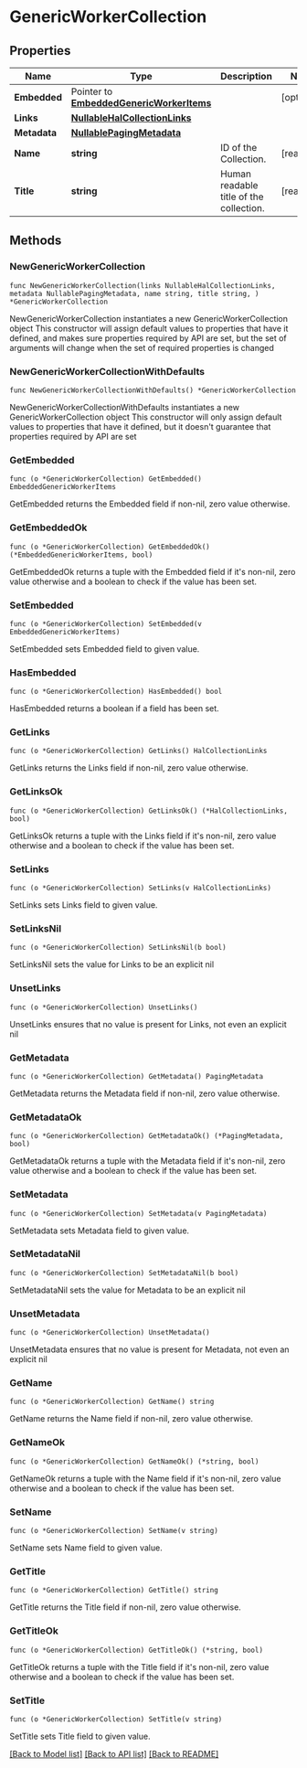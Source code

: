 <!--
Copyright (C) 2020-2024 Arm Limited or its affiliates and Contributors. All rights reserved.
SPDX-License-Identifier: Apache-2.0
-->
# GenericWorkerCollection

## Properties

Name | Type | Description | Notes
------------ | ------------- | ------------- | -------------
**Embedded** | Pointer to [**EmbeddedGenericWorkerItems**](EmbeddedGenericWorkerItems.md) |  | [optional] 
**Links** | [**NullableHalCollectionLinks**](HalCollectionLinks.md) |  | 
**Metadata** | [**NullablePagingMetadata**](PagingMetadata.md) |  | 
**Name** | **string** | ID of the Collection. | [readonly] 
**Title** | **string** | Human readable title of the collection. | [readonly] 

## Methods

### NewGenericWorkerCollection

`func NewGenericWorkerCollection(links NullableHalCollectionLinks, metadata NullablePagingMetadata, name string, title string, ) *GenericWorkerCollection`

NewGenericWorkerCollection instantiates a new GenericWorkerCollection object
This constructor will assign default values to properties that have it defined,
and makes sure properties required by API are set, but the set of arguments
will change when the set of required properties is changed

### NewGenericWorkerCollectionWithDefaults

`func NewGenericWorkerCollectionWithDefaults() *GenericWorkerCollection`

NewGenericWorkerCollectionWithDefaults instantiates a new GenericWorkerCollection object
This constructor will only assign default values to properties that have it defined,
but it doesn't guarantee that properties required by API are set

### GetEmbedded

`func (o *GenericWorkerCollection) GetEmbedded() EmbeddedGenericWorkerItems`

GetEmbedded returns the Embedded field if non-nil, zero value otherwise.

### GetEmbeddedOk

`func (o *GenericWorkerCollection) GetEmbeddedOk() (*EmbeddedGenericWorkerItems, bool)`

GetEmbeddedOk returns a tuple with the Embedded field if it's non-nil, zero value otherwise
and a boolean to check if the value has been set.

### SetEmbedded

`func (o *GenericWorkerCollection) SetEmbedded(v EmbeddedGenericWorkerItems)`

SetEmbedded sets Embedded field to given value.

### HasEmbedded

`func (o *GenericWorkerCollection) HasEmbedded() bool`

HasEmbedded returns a boolean if a field has been set.

### GetLinks

`func (o *GenericWorkerCollection) GetLinks() HalCollectionLinks`

GetLinks returns the Links field if non-nil, zero value otherwise.

### GetLinksOk

`func (o *GenericWorkerCollection) GetLinksOk() (*HalCollectionLinks, bool)`

GetLinksOk returns a tuple with the Links field if it's non-nil, zero value otherwise
and a boolean to check if the value has been set.

### SetLinks

`func (o *GenericWorkerCollection) SetLinks(v HalCollectionLinks)`

SetLinks sets Links field to given value.


### SetLinksNil

`func (o *GenericWorkerCollection) SetLinksNil(b bool)`

 SetLinksNil sets the value for Links to be an explicit nil

### UnsetLinks
`func (o *GenericWorkerCollection) UnsetLinks()`

UnsetLinks ensures that no value is present for Links, not even an explicit nil
### GetMetadata

`func (o *GenericWorkerCollection) GetMetadata() PagingMetadata`

GetMetadata returns the Metadata field if non-nil, zero value otherwise.

### GetMetadataOk

`func (o *GenericWorkerCollection) GetMetadataOk() (*PagingMetadata, bool)`

GetMetadataOk returns a tuple with the Metadata field if it's non-nil, zero value otherwise
and a boolean to check if the value has been set.

### SetMetadata

`func (o *GenericWorkerCollection) SetMetadata(v PagingMetadata)`

SetMetadata sets Metadata field to given value.


### SetMetadataNil

`func (o *GenericWorkerCollection) SetMetadataNil(b bool)`

 SetMetadataNil sets the value for Metadata to be an explicit nil

### UnsetMetadata
`func (o *GenericWorkerCollection) UnsetMetadata()`

UnsetMetadata ensures that no value is present for Metadata, not even an explicit nil
### GetName

`func (o *GenericWorkerCollection) GetName() string`

GetName returns the Name field if non-nil, zero value otherwise.

### GetNameOk

`func (o *GenericWorkerCollection) GetNameOk() (*string, bool)`

GetNameOk returns a tuple with the Name field if it's non-nil, zero value otherwise
and a boolean to check if the value has been set.

### SetName

`func (o *GenericWorkerCollection) SetName(v string)`

SetName sets Name field to given value.


### GetTitle

`func (o *GenericWorkerCollection) GetTitle() string`

GetTitle returns the Title field if non-nil, zero value otherwise.

### GetTitleOk

`func (o *GenericWorkerCollection) GetTitleOk() (*string, bool)`

GetTitleOk returns a tuple with the Title field if it's non-nil, zero value otherwise
and a boolean to check if the value has been set.

### SetTitle

`func (o *GenericWorkerCollection) SetTitle(v string)`

SetTitle sets Title field to given value.



[[Back to Model list]](../README.md#documentation-for-models) [[Back to API list]](../README.md#documentation-for-api-endpoints) [[Back to README]](../README.md)


